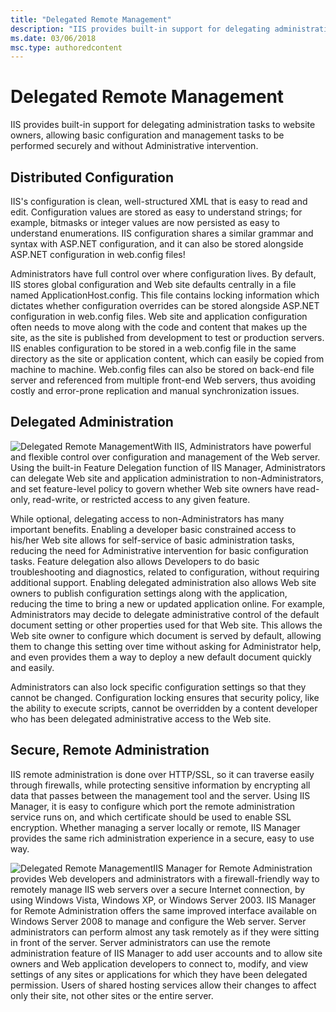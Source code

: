 ```yaml
---
title: "Delegated Remote Management"
description: "IIS provides built-in support for delegating administration tasks to website owners, allowing basic configuration and management tasks to be performed securely and without Administrative intervention."
ms.date: 03/06/2018
msc.type: authoredcontent
---
```

# Delegated Remote Management

IIS provides built-in support for delegating administration tasks to website owners, allowing basic configuration and management tasks to be performed securely and without Administrative intervention.

## Distributed Configuration

IIS's configuration is clean, well-structured XML that is easy to read and edit. Configuration values are stored as easy to understand strings; for example, bitmasks or integer values are now persisted as easy to understand enumerations. IIS configuration shares a similar grammar and syntax with ASP.NET configuration, and it can also be stored alongside ASP.NET configuration in web.config files!

Administrators have full control over where configuration lives. By default, IIS stores global configuration and Web site defaults centrally in a file named ApplicationHost.config. This file contains locking information which dictates whether configuration overrides can be stored alongside ASP.NET configuration in web.config files. Web site and application configuration often needs to move along with the code and content that makes up the site, as the site is published from development to test or production servers. IIS enables configuration to be stored in a web.config file in the same directory as the site or application content, which can easily be copied from machine to machine. Web.config files can also be stored on back-end file server and referenced from multiple front-end Web servers, thus avoiding costly and error-prone replication and manual synchronization issues.

## Delegated Administration

![Delegated Remote Management](delegated-remote-management/_static/delegatedremotemanagement1-small.png)With IIS, Administrators have powerful and flexible control over configuration and management of the Web server. Using the built-in Feature Delegation function of IIS Manager, Administrators can delegate Web site and application administration to non-Administrators, and set feature-level policy to govern whether Web site owners have read-only, read-write, or restricted access to any given feature.

While optional, delegating access to non-Administrators has many important benefits. Enabling a developer basic constrained access to his/her Web site allows for self-service of basic administration tasks, reducing the need for Administrative intervention for basic configuration tasks. Feature delegation also allows Developers to do basic troubleshooting and diagnostics, related to configuration, without requiring additional support. Enabling delegated administration also allows Web site owners to publish configuration settings along with the application, reducing the time to bring a new or updated application online. For example, Administrators may decide to delegate administrative control of the default document setting or other properties used for that Web site. This allows the Web site owner to configure which document is served by default, allowing them to change this setting over time without asking for Administrator help, and even provides them a way to deploy a new default document quickly and easily.

Administrators can also lock specific configuration settings so that they cannot be changed. Configuration locking ensures that security policy, like the ability to execute scripts, cannot be overridden by a content developer who has been delegated administrative access to the Web site.

## Secure, Remote Administration

IIS remote administration is done over HTTP/SSL, so it can traverse easily through firewalls, while protecting sensitive information by encrypting all data that passes between the management tool and the server. Using IIS Manager, it is easy to configure which port the remote administration service runs on, and which certificate should be used to enable SSL encryption. Whether managing a server locally or remote, IIS Manager provides the same rich administration experience in a secure, easy to use way.

![Delegated Remote Management](delegated-remote-management/_static/delegatedremotemanagement2-small.png)IIS Manager for Remote Administration provides Web developers and administrators with a firewall-friendly way to remotely manage IIS web servers over a secure Internet connection, by using Windows Vista, Windows XP, or Windows Server 2003. IIS Manager for Remote Administration offers the same improved interface available on Windows Server 2008 to manage and configure the Web server. Server administrators can perform almost any task remotely as if they were sitting in front of the server. Server administrators can use the remote administration feature of IIS Manager to add user accounts and to allow site owners and Web application developers to connect to, modify, and view settings of any sites or applications for which they have been delegated permission. Users of shared hosting services allow their changes to affect only their site, not other sites or the entire server.
